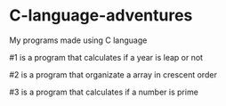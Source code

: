 # C-language-adventures
My programs made using C language

#1 is a program that calculates if a year is leap or not

#2 is a program that organizate a array in crescent order

#3 is a program that calculates if a number is prime
